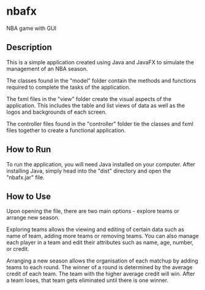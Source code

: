 # nbafx
NBA game with GUI

## Description
This is a simple application created using Java and JavaFX to simulate the management of an NBA season.

The classes found in the "model" folder contain the methods and functions required to complete the tasks of the application.

The fxml files in the "view" folder create the visual aspects of the application. This includes the table and list views of data as well as the logos and backgrounds of each screen. 

The controller files found in the "controller" folder tie the classes and fxml files together to create a functional application. 

## How to Run

To run the application, you will need Java installed on your computer. After installing Java, simply head into the "dist" directory and open the "nbafx.jar" file. 

## How to Use

Upon opening the file, there are two main options - explore teams or arrange new season. 

Exploring teams allows the viewing and editing of certain data such as name of team, adding more teams or removing teams. You can also manage each player in a team and edit their attributes such as name, age, number, or credit.

Arranging a new season allows the organisation of each matchup by adding teams to each round. The winner of a round is determined by the average credit of each team. The team with the higher average credit will win. After a team loses, that team gets eliminated until there is one winner. 